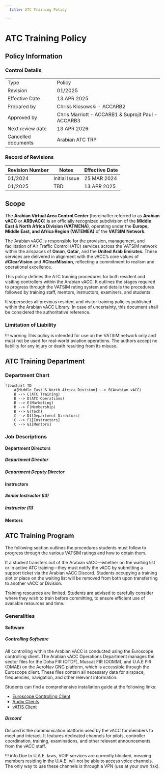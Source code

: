 ```yaml
---
  title: ATC Training Policy

---
```

# ATC Training Policy
## Policy Information
### Control Details
|                     |                                                    |
|---------------------|----------------------------------------------------|
|         Type        |                      Policy                        |
|       Revision      |                      01/2025                       |
|    Effective Date   |                    13 APR 2025                     |
|     Prepared by     |             Chriss Klosowski - ACCARB2             |
|     Approved by     | Chris Marriott - ACCARB1 & Suprojit Paul - ACCARB3 |
|   Next review date  |                    13 APR 2026                     |
| Cancelled documents |                   Arabian ATC TRP                  |

### Record of Revisions
<table><thead>
  <tr>
    <th>Revision Number</th>
    <th>Notes</th>
    <th>Effective Date</th>
  </tr></thead>
<tbody>
  <tr>
    <td>01/2024</td>
    <td>Initial Issue</td>
    <td>25 MAR 2024</td>
  </tr>
  <tr>
    <td>01/2025</td>
    <td>TBD</td>
    <td>13 APR 2025</td>
  </tr>
</tbody></table>

## Scope
The **Arabian Virtual Area Control Center** (hereinafter referred to as **Arabian vACC** or **ARBvACC**) is an officially recognized subdivision of the **Middle East & North Africa Division (VATMENA)**, operating under the **Europe, Middle East, and Africa Region (VATEMEA)** of the **VATSIM Network**.

The Arabian vACC is responsible for the provision, management, and facilitation of Air Traffic Control (ATC) services across the VATSIM network within the airspaces of **Oman**, **Qatar**, and the **United Arab Emirates**. These services are delivered in alignment with the vACC’s core values of **#ClearVision** and **#ClearMission**, reflecting a commitment to realism and operational excellence.

This policy defines the ATC training procedures for both resident and visiting controllers within the Arabian vACC. It outlines the stages required to progress through the VATSIM rating system and details the procedures followed by training staff, mentors, instructors, examiners, and students.

It supersedes all previous resident and visitor training policies published within the Arabian vACC Library. In case of uncertainty, this document shall be considered the authoritative reference.

### Limitation of Liability
!!! warning
    This policy is intended for use on the VATSIM network only and must not be used for real-world aviation operations. The authors accept no liability for any injury or death resulting from its misuse.

## ATC Training Department
### Department Chart
``` mermaid
flowchart TD
    A[Middle East & North Africa Division] --> B(Arabian vACC)
    B --> C(ATC Training)
    B --> D(ATC Operations)
    B --> E(Marketing)
    B --> F(Membership)
    B --> G(Tech)
    C --> D1[Department Directors]
    C --> F1[Instructors]
    C --> G1[Mentors]
```

### Job Descriptions
#### Department Directors
##### Department Director

##### Department Deputy Director

#### Instructors
##### Senior Instructor (I3)

##### Instructor (I1)

#### Mentors

## ATC Training Program
The following section outlines the procedures students must follow to progress through the various VATSIM ratings and how to obtain them.

If a student transfers out of the Arabian vACC—whether on the waiting list or in active ATC training—they must notify the vACC by submitting a support ticket via the Arabian vACC Discord. Students occupying a training slot or place on the waiting list will be removed from both upon transferring to another vACC or Division.

Training resources are limited. Students are advised to carefully consider where they wish to train before committing, to ensure efficient use of available resources and time.

### Generalities
#### Software
##### Controlling Software
All controlling within the Arabian vACC is conducted using the Euroscope controlling client. The Arabian vACC Operations Department manages the sector files for the Doha FIR (OTDF), Muscat FIR (OOMM), and U.A.E FIR (OMAE) on the AeroNav GNG platform, which is accessible through the Euroscope client. These files contain all necessary data for airspace, frequencies, navigation, and other relevant information.

Students can find a comprehensive installation guide at the following links:

- [Euroscope Controlling Client](https://library.arabian-vacc.com/foundations/controller%20software/euroscope/)
- [Audio Clients](https://library.arabian-vacc.com/foundations/controller%20software/audio/)
- [vATIS Client](https://library.arabian-vacc.com/foundations/controller%20software/vatis/)

##### Discord
Discord is the communication platform used by the vACC for members to meet and interact. It features dedicated channels for pilots, controller coordination, training, examinations, and other relevant announcements from the vACC staff. 

!!! info
    Due to U.A.E. laws, VOIP services are currently blocked, meaning members residing in the U.A.E. will not be able to access voice channels. The only way to use these channels is through a VPN (use at your own risk).

